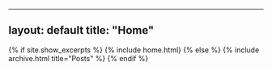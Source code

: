 ----
layout: default
title: "Home"
------

{% if site.show_excerpts %}
  {% include home.html}
{% else %}
   {% include archive.html title="Posts" %}
{% endif %}

